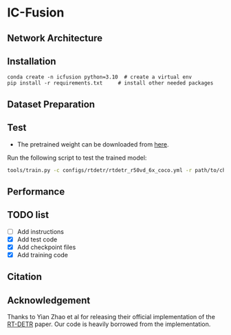 # IC-Fusion

## Network Architecture

## Installation
```
conda create -n icfusion python=3.10  # create a virtual env
pip install -r requirements.txt     # install other needed packages
```

## Dataset Preparation

## Test
- The pretrained weight can be downloaded from [here](https://gisto365-my.sharepoint.com/:u:/g/personal/sm_hwang_gm_gist_ac_kr/EXiyV-SY3_lDjiy6KoDPLsEBvFgIKPpOMXW-jZ-tnkeMQA?e=WhINuN).

Run the following script to test the trained model:

```sh
tools/train.py -c configs/rtdetr/rtdetr_r50vd_6x_coco.yml -r path/to/checkpoint --test-only
```

## Performance

## TODO list
- [ ] Add instructions
- [x] Add test code
- [x] Add checkpoint files
- [x] Add training code

## Citation

## Acknowledgement
Thanks to Yian Zhao et al for releasing their official implementation of the [RT-DETR](https://openaccess.thecvf.com/content/CVPR2024/html/Zhao_DETRs_Beat_YOLOs_on_Real-time_Object_Detection_CVPR_2024_paper.html) paper. Our code is heavily borrowed from the implementation.
